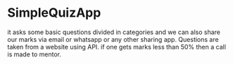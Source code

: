 # SimpleQuizApp
it asks some basic questions divided in categories and we can also share our marks via email or whatsapp  or any other sharing app.
Questions are taken from a website using API.
if one gets marks less than 50% then a call is made to mentor.
